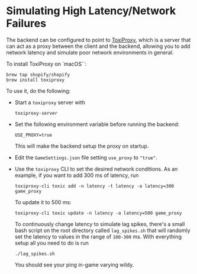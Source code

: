# Simulating High Latency/Network Failures

The backend can be configured to point to [ToxiProxy](https://github.com/Shopify/toxiproxy), which is a server that can act as a proxy between the client and the backend, allowing you to add network latency and simulate poor network environments in general.

To install ToxiProxy on `macOS``:

```
brew tap shopify/shopify
brew install toxiproxy
```

To use it, do the following:

- Start a `toxiproxy` server with
    ```
    toxiproxy-server
    ```

- Set the following environment variable before running the backend:
    ```
    USE_PROXY=true
    ```
    This will make the backend setup the proxy on startup.
- Edit the `GameSettings.json` file setting `use_proxy` to `"true"`.
- Use the `toxiproxy` CLI to set the desired network conditions. As an example, if you want to add 300 ms of latency, run
    ```
    toxiproxy-cli toxic add -n latency -t latency -a latency=300 game_proxy
    ```
    To update it to 500 ms:
    ```
    toxiproxy-cli toxic update -n latency -a latency=500 game_proxy
    ```
    To continuously change latency to simulate lag spikes, there's a small bash script on the root directory called `lag_spikes.sh` that will randomly set the latency to values in the range of `100-300` ms. With everything setup all you need to do is run
    ```
    ./lag_spikes.sh
    ``````
    You should see your ping in-game varying wildy.
